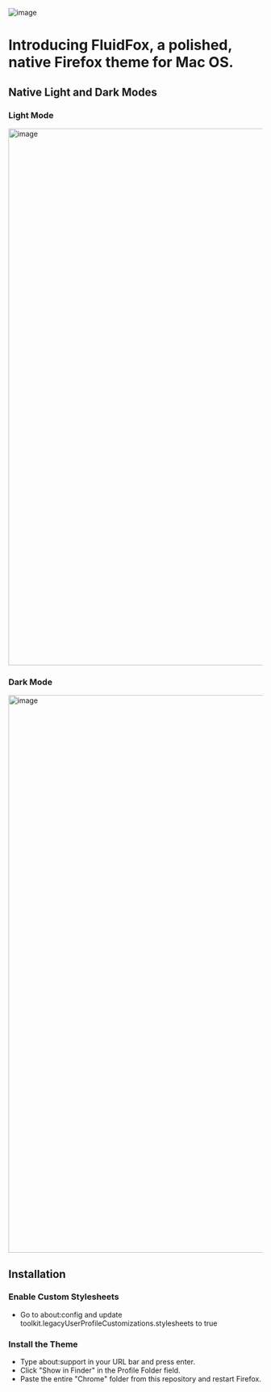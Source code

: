 ![image](https://user-images.githubusercontent.com/26730273/192958569-13d2f0d5-a166-4cfa-8295-33642b46b7a1.png)

# Introducing FluidFox, a polished, native Firefox theme for Mac OS.

## Native Light and Dark Modes
### Light Mode
<img width="1062" alt="image" src="https://user-images.githubusercontent.com/26730273/192899637-4ad77be7-200e-429e-aaab-b36fddbcf9f3.png">

### Dark Mode
<img width="1103" alt="image" src="https://user-images.githubusercontent.com/26730273/192899715-f7b9528d-7021-4856-9443-f4420e3c6460.png">

## Installation
### Enable Custom Stylesheets
- Go to about:config and update toolkit.legacyUserProfileCustomizations.stylesheets to true

### Install the Theme
- Type about:support in your URL bar and press enter. 
- Click "Show in Finder" in the Profile Folder field. 
- Paste the entire "Chrome" folder from this repository and restart Firefox.
